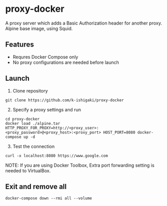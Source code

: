 # proxy-docker

A proxy server which adds a Basic Authorization header for another proxy.  
Alpine base image, using Squid.

## Features

 * Requres Docker Compose only
 * No proxy configurations are needed before launch

## Launch

1. Clone repository
```Shell
git clone https://github.com/k-ishigaki/proxy-docker
```

2. Specify a proxy settings and run
```Shell
cd proxy-docker
docker load ./alpine.tar
HTTP_PROXY_FOR_PROXY=http://<proxy_user>:<proxy_password>@<proxy_host>:<proxy_port> HOST_PORT=8080 docker-compose up -d
```

3. Test the connection
```Shell
curl -x localhost:8080 https://www.google.com
```

NOTE: If you are using Docker Toolbox, Extra port forwarding setting is needed to VirtualBox.

## Exit and remove all

```Shell
docker-compose down --rmi all --volume
```
